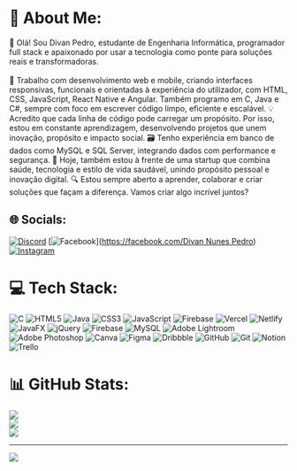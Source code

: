 # 💫 About Me:
👋 Olá! Sou Divan Pedro, estudante de Engenharia Informática, programador full stack e apaixonado por usar a tecnologia como ponte para soluções reais e transformadoras.<br><br>
🚀 Trabalho com desenvolvimento web e mobile, criando interfaces responsivas, funcionais e orientadas à experiência do utilizador, com HTML, CSS, JavaScript, React Native e Angular. Também programo em C, Java e C#, sempre com foco em escrever código limpo, eficiente e escalável.
💡 Acredito que cada linha de código pode carregar um propósito. Por isso, estou em constante aprendizagem, desenvolvendo projetos que unem inovação, propósito e impacto social.
🗃️ Tenho experiência em banco de dados como MySQL e SQL Server, integrando dados com performance e segurança.
💼 Hoje, também estou à frente de uma startup que combina saúde, tecnologia e estilo de vida saudável, unindo propósito pessoal e inovação digital.
🔍 Estou sempre aberto a aprender, colaborar e criar soluções que façam a diferença. Vamos criar algo incrível juntos?


## 🌐 Socials:
[![Discord](https://img.shields.io/badge/Discord-%237289DA.svg?logo=discord&logoColor=white)](https://discord.gg/divannunes7) [![Facebook](https://img.shields.io/badge/Facebook-%231877F2.svg?logo=Facebook&logoColor=white)]([https://facebook.com/Divan Nunes Pedro](https://www.facebook.com/profile.php?id=100005882555505)) [![Instagram](https://img.shields.io/badge/Instagram-%23E4405F.svg?logo=Instagram&logoColor=white)](https://instagram.com/divanpedro123) 

# 💻 Tech Stack:
![C](https://img.shields.io/badge/c-%2300599C.svg?style=for-the-badge&logo=c&logoColor=white) ![HTML5](https://img.shields.io/badge/html5-%23E34F26.svg?style=for-the-badge&logo=html5&logoColor=white) ![Java](https://img.shields.io/badge/java-%23ED8B00.svg?style=for-the-badge&logo=openjdk&logoColor=white) ![CSS3](https://img.shields.io/badge/css3-%231572B6.svg?style=for-the-badge&logo=css3&logoColor=white) ![JavaScript](https://img.shields.io/badge/javascript-%23323330.svg?style=for-the-badge&logo=javascript&logoColor=%23F7DF1E) ![Firebase](https://img.shields.io/badge/firebase-%23039BE5.svg?style=for-the-badge&logo=firebase) ![Vercel](https://img.shields.io/badge/vercel-%23000000.svg?style=for-the-badge&logo=vercel&logoColor=white) ![Netlify](https://img.shields.io/badge/netlify-%23000000.svg?style=for-the-badge&logo=netlify&logoColor=#00C7B7) ![JavaFX](https://img.shields.io/badge/javafx-%23FF0000.svg?style=for-the-badge&logo=javafx&logoColor=white) ![jQuery](https://img.shields.io/badge/jquery-%230769AD.svg?style=for-the-badge&logo=jquery&logoColor=white) ![Firebase](https://img.shields.io/badge/firebase-a08021?style=for-the-badge&logo=firebase&logoColor=ffcd34) ![MySQL](https://img.shields.io/badge/mysql-4479A1.svg?style=for-the-badge&logo=mysql&logoColor=white) ![Adobe Lightroom](https://img.shields.io/badge/Adobe%20Lightroom-31A8FF.svg?style=for-the-badge&logo=Adobe%20Lightroom&logoColor=white) ![Adobe Photoshop](https://img.shields.io/badge/adobe%20photoshop-%2331A8FF.svg?style=for-the-badge&logo=adobe%20photoshop&logoColor=white) ![Canva](https://img.shields.io/badge/Canva-%2300C4CC.svg?style=for-the-badge&logo=Canva&logoColor=white) ![Figma](https://img.shields.io/badge/figma-%23F24E1E.svg?style=for-the-badge&logo=figma&logoColor=white) ![Dribbble](https://img.shields.io/badge/Dribbble-EA4C89?style=for-the-badge&logo=dribbble&logoColor=white) ![GitHub](https://img.shields.io/badge/github-%23121011.svg?style=for-the-badge&logo=github&logoColor=white) ![Git](https://img.shields.io/badge/git-%23F05033.svg?style=for-the-badge&logo=git&logoColor=white) ![Notion](https://img.shields.io/badge/Notion-%23000000.svg?style=for-the-badge&logo=notion&logoColor=white) ![Trello](https://img.shields.io/badge/Trello-%23026AA7.svg?style=for-the-badge&logo=Trello&logoColor=white)
# 📊 GitHub Stats:
![](https://github-readme-stats.vercel.app/api?username=Divanpedro123&theme=dark&hide_border=false&include_all_commits=false&count_private=false)<br/>
![](https://github-readme-streak-stats.herokuapp.com/?user=Divanpedro123&theme=dark&hide_border=false)<br/>
![](https://github-readme-stats.vercel.app/api/top-langs/?username=Divanpedro123&theme=dark&hide_border=false&include_all_commits=false&count_private=false&layout=compact)

---
[![](https://visitcount.itsvg.in/api?id=Divanpedro123&icon=0&color=0)](https://visitcount.itsvg.in)


<!-- Proudly created with GPRM ( https://gprm.itsvg.in ) -->

<!---
Divanpedro123/Divanpedro123 is a ✨ special ✨ repository because its `README.md` (this file) appears on your GitHub profile.
You can click the Preview link to take a look at your changes.
--->
